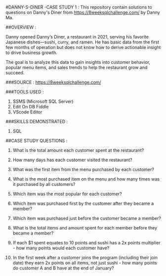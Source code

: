 #DANNY-S-DINER -CASE STUDY 1 :
This repository contain solutions to questions on Danny's Diner from https://8weeksqlchallenge.com/ by Danny Ma.





##OVERVIEW :

Danny opened Danny’s Diner, a restaurant in 2021, serving his favorite Japanese dishes—sushi, curry, and ramen. He has basic data from the first few months of operation but does not know how to derive actionable insight to drive business growth. 

The goal is to analyze this data to gain insights into customer behavior, popular menu items, and sales trends to help the restaurant grow and succeed.





###SOURCE : 
https://8weeksqlchallenge.com/ 





###TOOLS USED : 
1. SSMS (Microsoft SQL Server)
2. Edit On DB Fiddle
3. VScode Editor





###SKILLS DEMONSTRATED :
1. SQL





##CASE STUDY QUESTIONS :

1. What is the total amount each customer spent at the restaurant?

2. How many days has each customer visited the restaurant?

3. What was the first item from the menu purchased by each customer?

4. What is the most purchased item on the menu and how many times was it purchased by all customers?

5. Which item was the most popular for each customer?

6. Which item was purchased first by the customer after they became a member?

7. Which item was purchased just before the customer became a member?

8. What is the total items and amount spent for each member before they became a member?

9. If each $1 spent equates to 10 points and sushi has a 2x points multiplier - how many points would each customer have?

10. In the first week after a customer joins the program (including their join date) they earn 2x points on all items, not just sushi - how many points do customer A and B have at the end of January?



